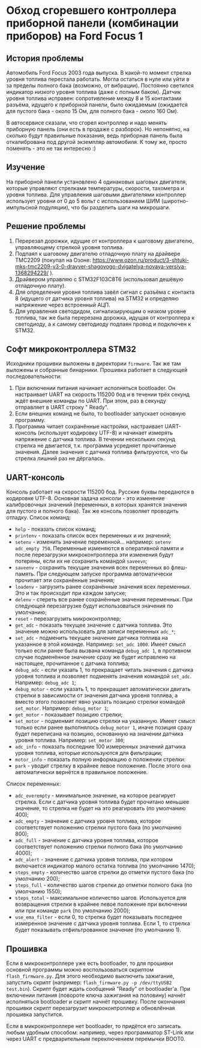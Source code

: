 # Обход сгоревшего контроллера приборной панели (комбинации приборов) на Ford Focus 1

## История проблемы

Автомобиль Ford Focus 2003 года выпуска. В какой-то момент стрелка уровня топлива перестала работать. Могла остаться в нуле или уйти в за пределы полного бака (возможно, от вибрации).
Постоянно светился индикатор низкого уровня топлива (даже с полным баком). Датчик уровня топлива исправен: сопротивление между 8 и 15 контактами разъёма, идущего к приборной панели, было ожидаемым (ожидается для пустого бака - около 15 Ом, для полного бака - около 160 Ом).

В автосервисе сказали, что сгорел контроллер и надо менять приборную панель (они есть в продаже с разборок). Но непонятно, на сколько будут правильные показания, ведь приборная панель была откалибрована под другой экземпляр автомобиля. К тому же, просто поменять - это не так интересно :)

## Изучение

На приборной панели установлено 4 одинаковых шаговых двигателя, которые управляют стрелками температуры, скорости, тахометра и уровня топлива. Для управления шаговыми двигателями контроллер использует уровни от 0 до 5 вольт с использованием ШИМ (широтно-импульсной подуляции), что бы разделить шаги на микрошаги.

## Решение проблемы

1. Перерезал дорожки, идущие от контроллера к шаговому двигателю, управляющему стрелкой уровня топлива.
2. Подпаял к шаговому двигателю отладочную плату на драйвере TMC2209 (покупал на Озоне: https://www.ozon.ru/product/3-shtuki-mks-tmc2209-v3-0-drayver-shagovogo-dvigatelya-novaya-versiya-1368294229/ ).
3. Драйвером управляю с STM32F103C8T6 (использовал дешёвую отладочную плату).
4. Для определения уровня топлива завёл сигнал с разъёма с контакта 8 (идущего от датчика уровня топлива) на STM32 и определяю напряжение через встроенный АЦП.
5. Для управления светодидом, сигнализирующим о низком уровне топлива, так же была перерезана дорожка, идущая от контроллера к светодиоду, а к самому светодиоду подпаян провод и подключен к STM32.

## Софт микроконтроллера STM32

Исходники прошивки выложены в директории `firmware`. Так же там выложены и собранные бинарники.
Прошивка работает в следующей последовательности:
1. При включении питания начинает исполняться bootloader. Он настраивает UART на скорость 115200 бод и в течении трёх секунд ждёт внешние команды по UART. При этом, раз в секунду отправляет в UART строку " Ready".
2. Если внешних команд не было, то bootloader запускает основную программу.
3. Программа читает сохранённые настройки, настраивает UART-консоль (использует кодировку UTF-8) и начинает измерять напряжение с датчика топлива. В течении нескольких секунд стрелка не двигается, т.к. программа усредняет прочитанные значения. Далее значения с датчика топлива фильтруются, что бы стрелка лишний раз не дёргалась.

## UART-консоль

Консоль работает на скорости 115200 бод. Русские буквы передаются в кодировке UTF-8.
Основная задача консоли - это изменение калибровочных значений (переменных, в которых хранятся значения для пустого и полного бака). Так же консоль позволяет проводить отладку.
Список команд:

* `help` - показать список команд;
* `printenv` - показать список всех переменных и их значений;
* `setenv` - изменить значение переменной... например: `setenv adc_empty 750`. Переменные изменяются в оперативной памяти и после перезагрузки микроконтроллера эти изменения будут потеряны, если их не сохранить командой `saveevn`;
* `saveenv` - сохранить текущие значения всех переменных во флеш-память. При следующем запуске программа автоматически прочитает эти сохранённые значения;
* `loadenv` - загрузить ранее сохранённые значения всех переменных. Это и так происходит при каждом запуске;
* `delenv` - стереть все ранее сохранённые значения переменных. При следующей перезагрузке будут использоваться значения по умолчанию;
* `reset` - перезагрузить микроконтроллер;
* `get_adc` - показать текущее значение с датчика топлива. Это значение можно использовать для записи переменных `adc_*`;
* `set_adc` - подменить текущее значение датчика топлива на указанное в этой команде. Например: `set_adc 1000`. Имеет смысл только если ранее была вызвана команда `debug_adc 1`, в противном случае подменённое значение сразу же будет исправлено на настоящее, прочитанное с датчика топлива;
* `debug_adc` - если указать 1, то прекращает читать значения с датчика уровня топлива и позволяет подменять значения командой `set_adc`. Например: `debug_adc 1`;
* `debug_motor` - если указать 1, то прекращает автоматически двигать стрелки в зависимости от значения датчика уровня топлива, а вместо этого позволяет явно указать позицию стрелки командой `set_motor`. Например: `debug_motor 1`;
* `get_motor` - показывает позицию стрелки;
* `set_motor` - подменмит позицию стрелки на указанную. Имеет смысл только если ранее выполнялось `debug_motor 1`, иначе позиция сразу будет переписана на позицию, основанную на значении датчика уровня топлива. Например: `set_motor 300`;
* `adc_info` - показать последние 100 измеренных значений датчика уровня топлива, которые используются для фильтрации;
* `motor_info` - показать полную информацию о положении стрелки:
* `park` - уводит стрелку в крайнее левое положение. После этого она автоматически вернётся в правильное положение.

Список переменных:

* `adc_overempty` - минимальное значение, на которое реагирует стрелка. Если с датчика уровня топлива будет прочитано меньшее значение, то стрелка не будет на это реагировать (по умолчанию 400);
* `adc_empty` - значение с датчика уровня топлива, которое соответствует положению стрелки пустого бака (по умолчанию 800);
* `adc_full` - значение с датчика уровня топлива, которое соответствует положению стрелки полного бака (по умолчанию 4000);
* `adc_alert` - значение с датчика уровня топлива, при котором включается индикатор малого остатка топлива (по умолчанию 1470);
* `steps_empty` - количество шагов стрелки до отметки пустого бака (по умолчанию 200);
* `steps_full` - количество шагов стрелки до отметки полного бака (по умолчанию 1550);
* `steps_total` - максимальное количество шагов. Используется для возвращения стрелки в крайнее левое положение при включении или при команде `park` (по умолчанию 2000);
* `use_ema_filter` - если 0, то стрелка будет показывать последнее измеренное значение с датчика уровня топлива. Если 1, то стрелка будет показывать отфильтрованное значение (по умолчанию 1).

## Прошивка

Если в микроконтроллере уже есть bootloader, то для прошивки основной программы можно воспользоваться скриптом `flash_firmware.py`. Для этого необходимо выключить зажигание, запустить скрипт (например: `flash_firmware.py -p /dev/ttyUSB2 test.bin`). Скрипт будет ждать сообщений "Ready" от bootloader'а. При включении питания (повороте ключа зажигания на половину) начнёт исполняться bootloader и скрипт начнёт прошивку. После окончания прошивки скрипт перезагрузит микроконтроллер и обновлённая прошивка запустится.

Если в микроконтроллере нет bootloader, то придётся его записать любым удобным способом: например, через программатор ST-Link или через UART с предварительным переключением перемычки BOOT0.
